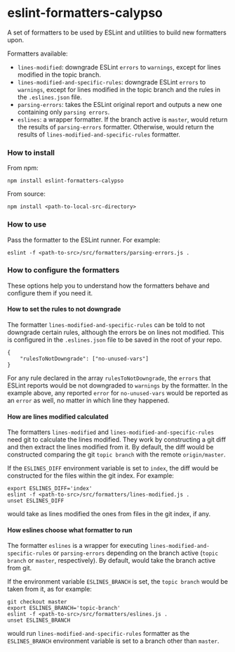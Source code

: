 # eslint-formatters-calypso

A set of formatters to be used by ESLint and utilities to build new formatters upon.

Formatters available:

* `lines-modified`: downgrade ESLint `errors` to `warnings`, except for lines modified in the topic branch.
* `lines-modified-and-specific-rules`: downgrade ESLint `errors` to `warnings`, except for lines modified in the topic branch and the rules in the `.eslines.json` file.
* `parsing-errors`: takes the ESLint original report and outputs a new one containing only `parsing errors`.
* `eslines`: a wrapper formatter. If the branch active is `master`, would return the results of `parsing-errors` formatter. Otherwise, would return the results of `lines-modified-and-specific-rules` formatter.

### How to install

From npm:

	npm install eslint-formatters-calypso

From source:

	npm install <path-to-local-src-directory>

### How to use

Pass the formatter to the ESLint runner. For example:

	eslint -f <path-to-src>/src/formatters/parsing-errors.js .

### How to configure the formatters

These options help you to understand how the formatters behave and configure them if you need it.

#### How to set the rules to not downgrade

The formatter `lines-modified-and-specific-rules` can be told to not downgrade certain rules, although the errors be on lines not modified. This is configured in the `.eslines.json` file to be saved in the root of your repo.

	{
		"rulesToNotDowngrade": ["no-unused-vars"]
	}

For any rule declared in the array `rulesToNotDowngrade`, the `errors` that ESLint reports would be not downgraded to `warnings` by the formatter. In the example above, any reported `error` for `no-unused-vars` would be reported as an `error` as well, no matter in which line they happened.

#### How are lines modified calculated

The formatters `lines-modified` and `lines-modified-and-specific-rules` need git to calculate the lines modified. They work by constructing a git diff and then extract the lines modified from it. By default, the diff would be constructed comparing the git `topic branch` with the remote `origin/master`.

If the `ESLINES_DIFF` environment variable is set to `index`, the diff would be constructed for the files within the git index. For example:

	export ESLINES_DIFF='index'
	eslint -f <path-to-src>/src/formatters/lines-modified.js .
	unset ESLINES_DIFF

would take as lines modified the ones from files in the git index, if any.

#### How eslines choose what formatter to run

The formatter `eslines` is a wrapper for executing `lines-modified-and-specific-rules` or `parsing-errors` depending on the branch active (`topic branch` or `master`, respectively). By default, would take the branch active from git.

If the environment variable `ESLINES_BRANCH` is set, the `topic branch` would be taken from it, as for example:

	git checkout master
	export ESLINES_BRANCH='topic-branch'
	eslint -f <path-to-src>/src/formatters/eslines.js .
	unset ESLINES_BRANCH

would run `lines-modified-and-specific-rules` formatter as the `ESLINES_BRANCH` environment variable is set to a branch other than `master`.

